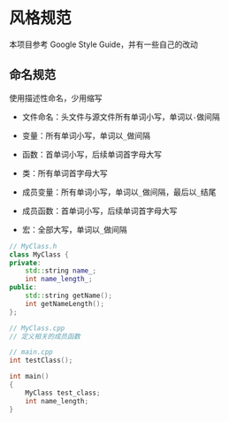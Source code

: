 # 风格规范

本项目参考 Google Style Guide，并有一些自己的改动

## 命名规范

使用描述性命名，少用缩写

- 文件命名：头文件与源文件所有单词小写，单词以`-`做间隔

- 变量：所有单词小写，单词以`_`做间隔

- 函数：首单词小写，后续单词首字母大写

- 类：所有单词首字母大写

- 成员变量：所有单词小写，单词以`_`做间隔，最后以`_`结尾

- 成员函数：首单词小写，后续单词首字母大写

- 宏：全部大写，单词以`_`做间隔


```c++
// MyClass.h
class MyClass {
private:
    std::string name_;
    int name_length_;
public:
    std::string getName();
    int getNameLength();
};

// MyClass.cpp
// 定义相关的成员函数

// main.cpp
int testClass();

int main()
{
    MyClass test_class;
    int name_length;
}
```

